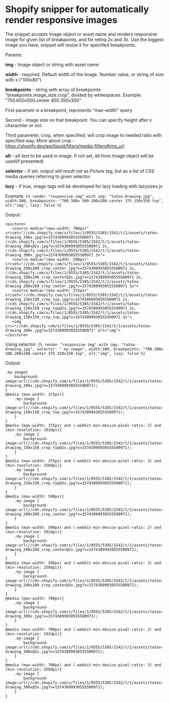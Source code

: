 # Shopify snipper for automatically render responsive images

The snippet accepts Image object or asset name and renders responsive image for given list of breakpoints, and for retina 2x and 3x.
Use the biggest image you have, snippet will resize it for specified breakpoints.

Params:

**img** - Image object or string with asset name

**width** - required. Default width of the image. Number value, or string of size with x ("100x80")

**breakpoints** - string with array of breakpoints "breakpointx.image_size.crop", divided by whitespaces.
Example: "750.600x500.center 400.350x300"

First parametr is a breakpoint, represents "max-width" query.

Second - image size on that breakpoint. You can specify height after x charachter or not.

Third parameter, crop, when specified, will crop image to needed ratio with specified way. 
More about crop - https://shopify.dev/api/liquid/filters/media-filters#img_url

**alt** - alt text to be used in image. If not set, alt from Image object will be used(if presented)

**selector** - if set, output will result not as Picture tag, but as a list of CSS media queries referring to given selector.

**lazy** - if true, image tags will be developed for lazy loading with lazysizes.js

Example: 
`{% render "responsive-img" with img: "tatoo-drawing.jpg", width:300, breakpoints: "700.300x 500.200x200.center 375.150x150.top", alt:"img", lazy: false %}`

Output:

```
<picture>
   <source media="(max-width: 700px)" srcset="//cdn.shopify.com/s/files/1/0555/5385/1542/t/1/assets/tatoo-drawing_300x.jpg?v=15743099930555500971 1x, //cdn.shopify.com/s/files/1/0555/5385/1542/t/1/assets/tatoo-drawing_300x@2x.jpg?v=15743099930555500971 2x, //cdn.shopify.com/s/files/1/0555/5385/1542/t/1/assets/tatoo-drawing_300x.jpg?v=15743099930555500971 3x">
   <source media="(max-width: 500px)" srcset="//cdn.shopify.com/s/files/1/0555/5385/1542/t/1/assets/tatoo-drawing_200x200_crop_center.jpg?v=15743099930555500971 1x, //cdn.shopify.com/s/files/1/0555/5385/1542/t/1/assets/tatoo-drawing_200x200_crop_center@2x.jpg?v=15743099930555500971 2x, //cdn.shopify.com/s/files/1/0555/5385/1542/t/1/assets/tatoo-drawing_200x200_crop_center.jpg?v=15743099930555500971 3x">
   <source media="(max-width: 375px)" srcset="//cdn.shopify.com/s/files/1/0555/5385/1542/t/1/assets/tatoo-drawing_150x150_crop_top.jpg?v=15743099930555500971 1x, //cdn.shopify.com/s/files/1/0555/5385/1542/t/1/assets/tatoo-drawing_150x150_crop_top@2x.jpg?v=15743099930555500971 2x, //cdn.shopify.com/s/files/1/0555/5385/1542/t/1/assets/tatoo-drawing_150x150_crop_top.jpg?v=15743099930555500971 3x">
   <img src="//cdn.shopify.com/s/files/1/0555/5385/1542/t/1/assets/tatoo-drawing_300x.jpg?v=15743099930555500971" alt="img">
</picture>
```

Using selector:
`{% render "responsive-img" with img: "tatoo-drawing.jpg", selector: ".my-image", width:300, breakpoints: "700.300x 500.200x200.center 375.150x150.top", alt:"img", lazy: false %}`

Output:

```
.my-image{
    background-image:url(//cdn.shopify.com/s/files/1/0555/5385/1542/t/1/assets/tatoo-drawing_300x.jpg?v=15743099930555500971);
}
@media (max-width: 375px){
    .my-image {
        background-image:url(//cdn.shopify.com/s/files/1/0555/5385/1542/t/1/assets/tatoo-drawing_150x150_crop_top.jpg?v=15743099930555500971);
    }
}
@media (max-width: 375px) and (-webkit-min-device-pixel-ratio: 2) and (min-resolution: 192dpi){
    .my-image {
        background-image:url(//cdn.shopify.com/s/files/1/0555/5385/1542/t/1/assets/tatoo-drawing_150x150_crop_top@2x.jpg?v=15743099930555500971);
    }
}
@media (max-width: 375px) and (-webkit-min-device-pixel-ratio: 3) and (min-resolution: 250dpi){
    .my-image {
        background-image:url(//cdn.shopify.com/s/files/1/0555/5385/1542/t/1/assets/tatoo-drawing_150x150_crop_top@3x.jpg?v=15743099930555500971);
    }
}
@media (max-width: 500px){
    .my-image {
        background-image:url(//cdn.shopify.com/s/files/1/0555/5385/1542/t/1/assets/tatoo-drawing_200x200_crop_center.jpg?v=15743099930555500971);
    }
}
@media (max-width: 500px) and (-webkit-min-device-pixel-ratio: 2) and (min-resolution: 192dpi){
    .my-image {
        background-image:url(//cdn.shopify.com/s/files/1/0555/5385/1542/t/1/assets/tatoo-drawing_200x200_crop_center@2x.jpg?v=15743099930555500971);
    }
}
@media (max-width: 500px) and (-webkit-min-device-pixel-ratio: 3) and (min-resolution: 250dpi){
    .my-image {
        background-image:url(//cdn.shopify.com/s/files/1/0555/5385/1542/t/1/assets/tatoo-drawing_200x200_crop_center@3x.jpg?v=15743099930555500971);
    }
}
@media (max-width: 700px){
    .my-image {
        background-image:url(//cdn.shopify.com/s/files/1/0555/5385/1542/t/1/assets/tatoo-drawing_300x.jpg?v=15743099930555500971);
    }
}
@media (max-width: 700px) and (-webkit-min-device-pixel-ratio: 2) and (min-resolution: 192dpi){
    .my-image {
        background-image:url(//cdn.shopify.com/s/files/1/0555/5385/1542/t/1/assets/tatoo-drawing_300x@2x.jpg?v=15743099930555500971);
    }
}
@media (max-width: 700px) and (-webkit-min-device-pixel-ratio: 3) and (min-resolution: 250dpi){
    .my-image {
        background-image:url(//cdn.shopify.com/s/files/1/0555/5385/1542/t/1/assets/tatoo-drawing_300x@3x.jpg?v=15743099930555500971);
    }
}
```
